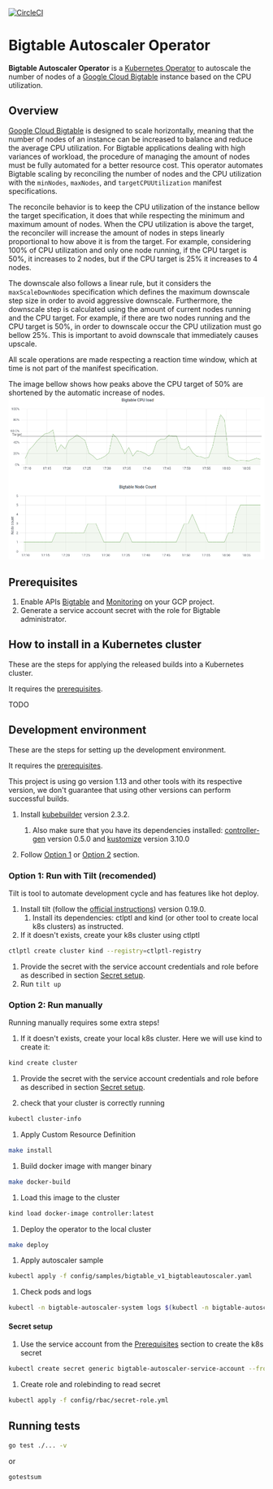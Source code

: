 [![CircleCI](https://circleci.com/gh/ResultadosDigitais/bigtable-autoscaler-operator.svg?style=svg)](https://circleci.com/gh/ResultadosDigitais/bigtable-autoscaler-operator)

# Bigtable Autoscaler Operator 
**Bigtable Autoscaler Operator** is a [Kubernetes Operator](https://coreos.com/operators/) to autoscale the number of nodes of a [Google Cloud Bigtable](https://cloud.google.com/bigtable) instance based on the CPU utilization.

## Overview
[Google Cloud Bigtable](https://cloud.google.com/bigtable) is designed to scale horizontally, meaning that the number of nodes of an instance can be increased to balance and reduce the average CPU utilization.
For Bigtable applications dealing with high variances of workload, the procedure of managing the amount of nodes must be fully automated for a better resource cost.
This operator automates Bigtable scaling by reconciling the number of nodes and the CPU utilization with the `minNodes`, `maxNodes`, and `targetCPUUtilization` manifest specifications.

The reconcile behavior is to keep the CPU utilization of the instance bellow the target specification, it does that while respecting the minimum and maximum amount of nodes.
When the CPU utilization is above the target, the reconciler will increase the amount of nodes in steps linearly proportional to how above it is from the target.
For example, considering 100% of CPU utilization and only one node running, if the CPU target is 50%, it increases to 2 nodes, but if the CPU target is 25% it increases to 4 nodes.

The downscale also follows a linear rule, but it considers the `maxScaleDownNodes` specification which defines the maximum downscale step size in order to avoid aggressive downscale.
Furthermore, the downscale step is calculated using the amount of current nodes running and the CPU target. For example, if there are two nodes running and the CPU target is 50%, in order to downscale
occur the CPU utilization must go bellow 25%. This is important to avoid downscale that immediately causes upscale.

All scale operations are made respecting a reaction time window, which at time is not part of the manifest specification.

The image bellow shows how peaks above the CPU target of 50% are shortened by the automatic increase of nodes.
![Bigtable CPU utilization and nodes count](cpu_scaling.png "Autoscaling on CPU utilization.")

## Prerequisites
1. Enable APIs [Bigtable](https://cloud.google.com/bigtable/docs/access-control) and [Monitoring](https://cloud.google.com/monitoring/api/enable-api) on your GCP project.
1. Generate a service account secret with the role for Bigtable administrator.

## How to install in a Kubernetes cluster
These are the steps for applying the released builds into a Kubernetes cluster.

It requires the [prerequisites](#prerequisites).

TODO

## Development environment
These are the steps for setting up the development environment. 

It requires the [prerequisites](#prerequisites).

This project is using go version 1.13 and other tools with its respective version, we don't guarantee that using other versions can perform successful builds.

1. Install [kubebuilder](https://book.kubebuilder.io/quick-start.html#installation) version 2.3.2. 
    1. Also make sure that you have its dependencies installed: [controller-gen](https://github.com/kubernetes-sigs/controller-tools/) version 0.5.0 and [kustomize](https://kubectl.docs.kubernetes.io/installation/kustomize/) version 3.10.0 

1. Follow [Option 1](#option-1) or [Option 2](#option-2) section.

### Option 1: Run with Tilt (recomended)
Tilt is tool to automate development cycle and has features like hot deploy.

1. Install tilt (follow the [official instructions](https://docs.tilt.dev/install.html)) version 0.19.0. 
   1. Install its dependencies: ctlptl and kind (or other tool to create local k8s clusters) as instructed.
1. If it doesn't exists, create your k8s cluster using ctlptl

``` sh
ctlptl create cluster kind --registry=ctlptl-registry
```
1. Provide the secret with the service account credentials and role before as described in section [Secret setup](#secret-setup).
1. Run `tilt up`

### Option 2: Run manually
Running manually requires some extra steps!

1. If it doesn't exists, create your local k8s cluster. Here we will use kind to create it:

```sh
kind create cluster
```

1. Provide the secret with the service account credentials and role before as described in section [Secret setup](#secret-setup).

1. check that your cluster is correctly running

```sh
kubectl cluster-info
```

1. Apply Custom Resource Definition
```sh
make install
```

1. Build docker image with manger binary
``` sh
make docker-build
```

1. Load this image to the cluster
```sh
kind load docker-image controller:latest
```

1. Deploy the operator to the local cluster
```sh
make deploy
```

1. Apply autoscaler sample
```sh
kubectl apply -f config/samples/bigtable_v1_bigtableautoscaler.yaml
```

1. Check pods and logs
```sh
kubectl -n bigtable-autoscaler-system logs $(kubectl -n bigtable-autoscaler-system get pods | tail -n1 | cut -d ' ' -f1) --all-containers
```


#### Secret setup
1. Use the service account from the [Prerequisites](#prerequisites) section to create the k8s secret
```sh
kubectl create secret generic bigtable-autoscaler-service-account --from-file=service-account=./your_service_account.json
```

1. Create role and rolebinding to read secret
```sh
kubectl apply -f config/rbac/secret-role.yml
```

## Running tests
```sh
go test ./... -v
```
 or
 
 ```sh
gotestsum
 ```
